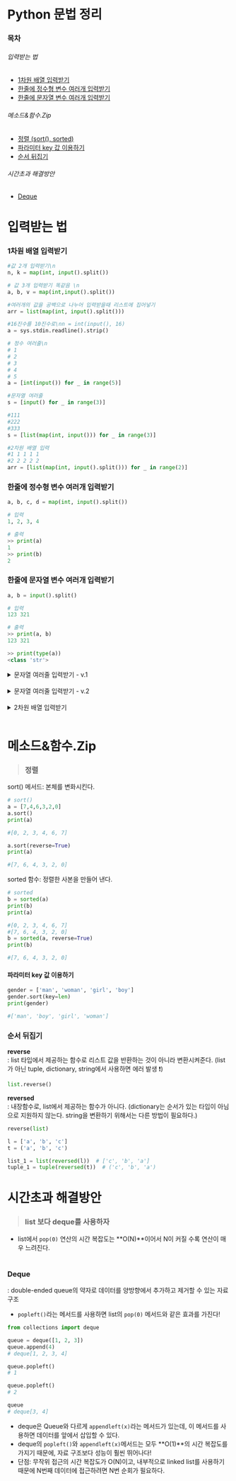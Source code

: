 # Python 문법 정리

<!-- 토글 코드 -->
<!-- <details>
<summary>제목</summary>
<div>

내용

</div>
</details> -->

### 목차
###### 입력받는 법
- [1차원 배열 입력받기](#1차원-배열-입력받기)
- [한줄에 정수형 변수 여러개 입력받기](#한줄에-정수형-변수-여러개-입력받기)
- [한줄에 문자열 변수 여러개 입력받기](#한줄에-문자열-변수-여러개-입력받기)
###### 메소드&함수.Zip
- [정렬 (sort(), sorted)](#정렬)
- [파라미터 key 값 이용하기](#파라미터-key-값-이용하기)
- [순서 뒤집기](#순서-뒤집기)
###### 시간초과 해결방안
- [Deque](#Deque)


# 입력받는 법
### 1차원 배열 입력받기

```python
#값 2개 입력받기\n
n, k = map(int, input().split())

# 값 3개 입력받기 똑같음 \n
a, b, v = map(int,input().split())

#여러개의 값을 공백으로 나누어 입력받을때 리스트에 집어넣기
arr = list(map(int, input().split()))

#16진수를 10진수로\nn = int(input(), 16)
a = sys.stdin.readline().strip()

# 정수 여러줄\n
# 1
# 2
# 3
# 4
# 5
a = [int(input()) for _ in range(5)]

#문자열 여러줄
s = [input() for _ in range(3)]

#111
#222
#333
s = [list(map(int, input())) for _ in range(3)]

#2차원 배열 입력
#1 1 1 1 1
#2 2 2 2 2
arr = [list(map(int, input().split())) for _ in range(2)]
```

### 한줄에 정수형 변수 여러개 입력받기

```python
a, b, c, d = map(int, input().split())

# 입력
1, 2, 3, 4

# 출력
>> print(a)
1
>> print(b)
2
```

### 한줄에 문자열 변수 여러개 입력받기

```python
a, b = input().split()

# 입력
123 321

# 출력
>> print(a, b)
123 321

>> print(type(a))
<class 'str'>
```

<details>
<summary>문자열 여러줄 입력받기 - v.1</summary>
<div>

```python
graph = [input() for _ in range(a)]

# 입력
WLLWWWL
LLLWLLL
LWLWLWW
LWLWLLL
WLLWLWW

# 출력
>> print(graph)
['WLLWWWL', 'LLLWLLL', 'LWLWLWW', 'LWLWLLL', 'WLLWLWW']
```

</div>
</details><br>

<details>
<summary>문자열 여러줄 입력받기 - v.2</summary>
<div>

```python
maze = [list(map(int, input())) for _ in range(n)]

# 입력
101111
101010
101011
111011

# 출력
[[1, 0, 1, 1, 1, 1], [1, 0, 1, 0, 1, 0], [1, 0, 1, 0, 1, 1], [1, 1, 1, 0, 1, 1]]
```

</div>
</details><br>

<details>
<summary>2차원 배열 입력받기</summary>
<div>

```python
arr = [list(map(int, input().split())) for _ in range(n)]

# 입력
1 3 3 6 7
8 13 9 12 8
4 16 11 12 6
2 4 1 23 2
9 13 4 7 3

# 출력
>> print(arr)
[[1, 3, 3, 6, 7], [8, 13, 9, 12, 8], [4, 16, 11, 12, 6], [2, 4, 1, 23, 2], [9, 13, 4, 7, 3]]
```

</div>
</details><br>

# 메소드&함수.Zip

> ### 정렬

sort() 메서드: 본체를 변화시킨다.

```python
# sort()
a = [7,4,6,3,2,0]
a.sort()
print(a)

#[0, 2, 3, 4, 6, 7]

a.sort(reverse=True)
print(a)

#[7, 6, 4, 3, 2, 0]

```

sorted 함수: 정렬한 사본을 만들어 낸다.

```python
# sorted
b = sorted(a)
print(b)
print(a)

#[0, 2, 3, 4, 6, 7]
#[7, 6, 4, 3, 2, 0]
b = sorted(a, reverse=True)
print(b)

#[7, 6, 4, 3, 2, 0]

```

#### 파라미터 key 값 이용하기

```python
gender = ['man', 'woman', 'girl', 'boy']
gender.sort(key=len)
print(gender)

#['man', 'boy', 'girl', 'woman']
```

### 순서 뒤집기

**reverse** <br>
: list 타입에서 제공하는 함수로 리스트 값을 반환하는 것이 아니라 변환시켜준다.
(list가 아닌 tuple, dictionary, string에서 사용하면 에러 발생 ❗️)

```python
list.reverse()
```

**reversed** <br>
: 내장함수로, list에서 제공하는 함수가 아니다.
(dictionary는 순서가 있는 타입이 아님으로 지원하지 않는다. string을 변환하기 위해서는 다른 방법이 필요하다.)

```python
reverse(list)

l = ['a', 'b', 'c']
t = ('a', 'b', 'c')

list_1 = list(reversed(l))  # ['c', 'b', 'a']
tuple_1 = tuple(reversed(t))  # ('c', 'b', 'a')
```

# 시간초과 해결방안

> ### list 보다 deque를 사용하자

- list에서 `pop(0)` 연산의 시간 복잡도는 **O(N)**이어서 N이 커질 수록 연산이 매우 느려진다. <br><br>

### Deque

: double-ended queue의 약자로 데이터를 양방향에서 추가하고 제거할 수 있는 자료구조

- `popleft()`라는 메서드를 사용하면 list의 `pop(0)` 메서드와 같은 효과를 가진다!

```python
from collections import deque

queue = deque([1, 2, 3])
queue.append(4)
# deque[1, 2, 3, 4]

queue.popleft()
# 1

queue.popleft()
# 2

queue
# deque[3, 4]
```

- deque은 Queue와 다르게 `appendleft(x)`라는 메서드가 있는데, 이 메서드를 사용하면 데이터를 앞에서 삽입할 수 있다.
- deque의 `popleft()`와 `appendleft(x)`메서드는 모두 **O(1)**의 시간 복잡도를 가지기 때문에, 자료 구조보다 성능이 훨씬 뛰어나다!
- 단점: 무작위 접근의 시간 복잡도가 O(N)이고, 내부적으로 linked list를 사용하기 때문에 N번째 데이터에 접근하려면 N번 순회가 필요하다.
